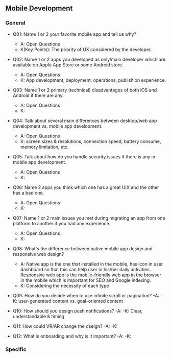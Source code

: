 ## Mobile Development
### General
* Q01: Name 1 or 2 your favorite mobile app and tell us why?
	- A: Open Questions
	- K(Key Points): The priority of UX considered by the developer.

* Q02: Name 1 or 2 apps you developed as only/main developer which are available on Apple App Store or some Android store.
	- A: Open Questions
	- K: App development, deployment, operations, publishion experience.

* Q03: Name 1 or 2 primary (technical) disadvantages of both iOS and Android if there are any.
	- A: Open Questions
	- K: 

* Q04: Talk about several main differences between desktop/web app development vs. mobile app development.
	- A: Open Questions
	- K: screen sizes & resolutions, connection speed, battery consume, memory limitation, etc.

* Q05: Talk about how do you handle security issues if there is any in mobile app development.
	- A: Open Questions
	- K: 

* Q06: Name 2 apps you think which one has a great UIX and the other has a bad one.
	- A: Open Questions
	- K: 

* Q07: Name 1 or 2 main issues you met during migrating an app from one platform to another if you had any experience.
	- A: Open Questions
	- K: 

* Q08: What's the difference between native mobile app design and responsive web design?
	- A: Native app is the one that installed in the mobile, has icon in user dashboard so that this can help user in his/her daily activities. Responsive web app is the mobile-friendly web app in the browser in the mobile which is important for SEO and Google indexing.
	- K: Considering the necessity of each type

* Q09: How do you decide when to use infinite scroll or pagination?
	-A: 
	-K: user-generated content vs. goal-oriented content

* Q10: How should you design push notifications?
	-A: 
	-K: Clear, understandable & timing

* Q11: How could VR/AR change the dseign?
	-A: 
	-K: 

* Q12: What is onboarding and why is it important?
	-A: 
	-K: 

### Specific

